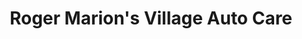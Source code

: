 ---
title: "Roger Marion's Village Auto Care"
url: /clemmons/roger-marions-village-auto-care/
shop: car repair
---